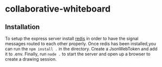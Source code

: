 # collaborative-whiteboard

## Installation

To setup the express server install [redis](https://redis.io/) in order to have the signal messages routed to each other properly. Once redis has been installed,you can run the `npm install .` in the directory. Create a JsonWebToken and add it to .env. Finally, run `node .` to start the server and open up a browser to create a drawing session.
